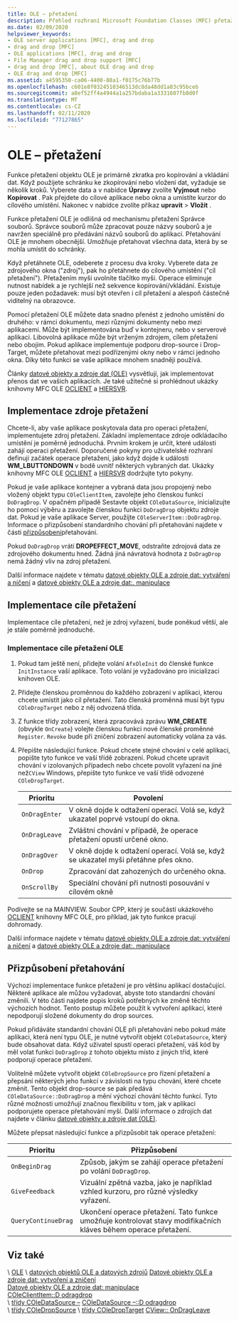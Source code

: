 ```yaml
---
title: OLE – přetažení
description: Přehled rozhraní Microsoft Foundation Classes (MFC) přetažení OLE, jak implementovat zdroj přetažení, cíl přetažení a jak přizpůsobit přetahování.
ms.date: 02/09/2020
helpviewer_keywords:
- OLE server applications [MFC], drag and drop
- drag and drop [MFC]
- OLE applications [MFC], drag and drop
- File Manager drag and drop support [MFC]
- drag and drop [MFC], about OLE drag and drop
- OLE drag and drop [MFC]
ms.assetid: a4595350-ca06-4400-88a1-f0175c76b77b
ms.openlocfilehash: c601e8f0324510346513dc8da48dd1a83c95bceb
ms.sourcegitcommit: a8ef52ff4a4944a1a257bdaba1a3331607fb8d0f
ms.translationtype: MT
ms.contentlocale: cs-CZ
ms.lasthandoff: 02/11/2020
ms.locfileid: "77127865"
---
```

# <a name="ole-drag-and-drop"></a>OLE – přetažení

Funkce přetažení objektu OLE je primárně zkratka pro kopírování a vkládání dat. Když použijete schránku ke zkopírování nebo vložení dat, vyžaduje se několik kroků. Vyberete data a v nabídce **Úpravy** zvolíte **Vyjmout** nebo **Kopírovat** . Pak přejdete do cílové aplikace nebo okna a umístíte kurzor do cílového umístění. Nakonec v nabídce zvolíte příkaz **upravit** > **Vložit** .

Funkce přetažení OLE je odlišná od mechanismu přetažení Správce souborů. Správce souborů může zpracovat pouze názvy souborů a je navržen speciálně pro předávání názvů souborů do aplikací. Přetahování OLE je mnohem obecnější. Umožňuje přetahovat všechna data, která by se mohla umístit do schránky.

Když přetáhnete OLE, odeberete z procesu dva kroky. Vyberete data ze zdrojového okna ("zdroj"), pak ho přetáhnete do cílového umístění ("cíl přetažení"). Přetažením myši uvolníte tlačítko myši. Operace eliminuje nutnost nabídek a je rychlejší než sekvence kopírování/vkládání. Existuje pouze jeden požadavek: musí být otevřen i cíl přetažení a alespoň částečně viditelný na obrazovce.

Pomocí přetažení OLE můžete data snadno přenést z jednoho umístění do druhého: v rámci dokumentu, mezi různými dokumenty nebo mezi aplikacemi. Může být implementována buď v kontejneru, nebo v serverové aplikaci. Libovolná aplikace může být vrženým zdrojem, cílem přetažení nebo obojím. Pokud aplikace implementuje podporu drop-source i Drop-Target, můžete přetahovat mezi podřízenými okny nebo v rámci jednoho okna. Díky této funkci se vaše aplikace mnohem snadněji používá.

Články [datové objekty a zdroje dat (OLE)](../mfc/data-objects-and-data-sources-ole.md) vysvětlují, jak implementovat přenos dat ve vašich aplikacích. Je také užitečné si prohlédnout ukázky knihovny MFC OLE [OCLIENT](../overview/visual-cpp-samples.md) a [HIERSVR](../overview/visual-cpp-samples.md).

## <a name="implement-a-drop-source"></a>Implementace zdroje přetažení

Chcete-li, aby vaše aplikace poskytovala data pro operaci přetažení, implementujete zdroj přetažení. Základní implementace zdroje odkládacího umístění je poměrně jednoduchá. Prvním krokem je určit, které události zahájí operaci přetažení. Doporučené pokyny pro uživatelské rozhraní definují začátek operace přetažení, jako když dojde k události **WM_LBUTTONDOWN** v bodě uvnitř některých vybraných dat. Ukázky knihovny MFC OLE [OCLIENT](../overview/visual-cpp-samples.md) a [HIERSVR](../overview/visual-cpp-samples.md) dodržujte tyto pokyny.

Pokud je vaše aplikace kontejner a vybraná data jsou propojený nebo vložený objekt typu `COleClientItem`, zavolejte jeho členskou funkci `DoDragDrop`. V opačném případě Sestavte objekt `COleDataSource`, inicializujte ho pomocí výběru a zavolejte členskou funkci `DoDragDrop` objektu zdroje dat. Pokud je vaše aplikace Server, použijte `COleServerItem::DoDragDrop`. Informace o přizpůsobení standardního chování při přetahování najdete v části [přizpůsobení](#customize-drag-and-drop)přetahování.

Pokud `DoDragDrop` vrátí **DROPEFFECT_MOVE**, odstraňte zdrojová data ze zdrojového dokumentu hned. Žádná jiná návratová hodnota z `DoDragDrop` nemá žádný vliv na zdroj přetažení.

Další informace najdete v tématu [datové objekty OLE a zdroje dat: vytváření a ničení](../mfc/data-objects-and-data-sources-creation-and-destruction.md) a [datové objekty OLE a zdroje dat:\. manipulace](../mfc/data-objects-and-data-sources-manipulation.md)

## <a name="implement-a-drop-target"></a>Implementace cíle přetažení

Implementace cíle přetažení, než je zdroj vyřazení, bude poněkud větší, ale je stále poměrně jednoduché.

### <a name="to-implement-an-ole-drop-target"></a>Implementace cíle přetažení OLE

1. Pokud tam ještě není, přidejte volání `AfxOleInit` do členské funkce `InitInstance` vaší aplikace. Toto volání je vyžadováno pro inicializaci knihoven OLE.

1. Přidejte členskou proměnnou do každého zobrazení v aplikaci, kterou chcete umístit jako cíl přetažení. Tato členská proměnná musí být typu `COleDropTarget` nebo z něj odvozená třída.

1. Z funkce třídy zobrazení, která zpracovává zprávu **WM_CREATE** (obvykle `OnCreate`) volejte členskou funkci nové členské proměnné `Register`. `Revoke` bude při zničení zobrazení automaticky volána za vás.

1. Přepište následující funkce. Pokud chcete stejné chování v celé aplikaci, popište tyto funkce ve vaší třídě zobrazení. Pokud chcete upravit chování v izolovaných případech nebo chcete povolit vyřazení na jiné než`CView` Windows, přepište tyto funkce ve vaší třídě odvozené `COleDropTarget`.

   | Prioritu | Povolení |
   | -------- | -------- |
   | `OnDragEnter` | V okně dojde k odtažení operací. Volá se, když ukazatel poprvé vstoupí do okna. |
   | `OnDragLeave` | Zvláštní chování v případě, že operace přetažení opustí určené okno. |
   | `OnDragOver` | V okně dojde k odtažení operací. Volá se, když se ukazatel myši přetáhne přes okno. |
   | `OnDrop` | Zpracování dat zahozených do určeného okna. |
   | `OnScrollBy` | Speciální chování při nutnosti posouvání v cílovém okně |

Podívejte se na MAINVIEW. Soubor CPP, který je součástí ukázkového [OCLIENT](../overview/visual-cpp-samples.md) knihovny MFC OLE, pro příklad, jak tyto funkce pracují dohromady.

Další informace najdete v tématu [datové objekty OLE a zdroje dat: vytváření a ničení](../mfc/data-objects-and-data-sources-creation-and-destruction.md) a [datové objekty OLE a zdroje dat:\. manipulace](../mfc/data-objects-and-data-sources-manipulation.md)

## <a name="customize-drag-and-drop"></a>Přizpůsobení přetahování

Výchozí implementace funkce přetažení je pro většinu aplikací dostačující. Některé aplikace ale můžou vyžadovat, abyste toto standardní chování změnili. V této části najdete popis kroků potřebných ke změně těchto výchozích hodnot. Tento postup můžete použít k vytvoření aplikací, které nepodporují složené dokumenty do drop sources.

Pokud přidáváte standardní chování OLE při přetahování nebo pokud máte aplikaci, která není typu OLE, je nutné vytvořit objekt `COleDataSource`, který bude obsahovat data. Když uživatel spustí operaci přetažení, váš kód by měl volat funkci `DoDragDrop` z tohoto objektu místo z jiných tříd, které podporují operace přetažení.

Volitelně můžete vytvořit objekt `COleDropSource` pro řízení přetažení a přepsání některých jeho funkcí v závislosti na typu chování, které chcete změnit. Tento objekt drop-source se pak předává `COleDataSource::DoDragDrop` a mění výchozí chování těchto funkcí. Tyto různé možnosti umožňují značnou flexibilitu v tom, jak v aplikaci podporujete operace přetahování myší. Další informace o zdrojích dat najdete v článku [datové objekty a zdroje dat (OLE)](../mfc/data-objects-and-data-sources-ole.md).

Můžete přepsat následující funkce a přizpůsobit tak operace přetažení:

| Prioritu | Přizpůsobení |
| -------- | ------------ |
| `OnBeginDrag` | Způsob, jakým se zahájí operace přetažení po volání `DoDragDrop`. |
| `GiveFeedback` | Vizuální zpětná vazba, jako je například vzhled kurzoru, pro různé výsledky vyřazení. |
| `QueryContinueDrag` | Ukončení operace přetažení. Tato funkce umožňuje kontrolovat stavy modifikačních kláves během operace přetažení. |

## <a name="see-also"></a>Viz také

\ [OLE](../mfc/ole-in-mfc.md)
\ [datových objektů OLE a datových zdrojů](../mfc/data-objects-and-data-sources-ole.md)
[Datové objekty OLE a zdroje dat: vytvoření a zničení](../mfc/data-objects-and-data-sources-creation-and-destruction.md)\
[Datové objekty OLE a zdroje dat: manipulace](../mfc/data-objects-and-data-sources-manipulation.md)\
[COleClientItem::D odragdrop](../mfc/reference/coleclientitem-class.md#dodragdrop)\
\ [třídy COleDataSource –](../mfc/reference/coledatasource-class.md)
[COleDataSource –::D odragdrop](../mfc/reference/coledatasource-class.md#dodragdrop)\
\ [třídy COleDropSource](../mfc/reference/coledropsource-class.md)
\ [třídy COleDropTarget](../mfc/reference/coledroptarget-class.md)
[CView:: OnDragLeave](../mfc/reference/cview-class.md#ondragleave)
